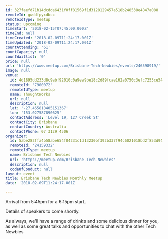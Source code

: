 ```yaml
---
id: 327faefd71b14dcdda6431f0ff81569f1d3128129457a518b248538e4847a088
remoteId: gwddfpyxdbcc
remoteIdType: meetup
status: upcoming
timeStart: '2018-02-15T07:45:00.000Z'
timeEnd: null
timeCreated: '2018-02-09T11:24:17.001Z'
timeUpdated: '2018-02-09T11:24:17.001Z'
countAttending: '61'
countCapacity: null
countWaitlist: '0'
price: null
url: 'https://www.meetup.com/Brisbane-Tech-Newbies/events/246598919/'
image: null
venue:
  id: 4d1895dd233d8c9abf92010c0a9ea9be18c2d89fcae162a0750c3efc7253ce54
  remoteId: '7900072'
  remoteIdType: meetup
  name: ThoughtWorks
  url: null
  description: null
  lat: '-27.465818405151367'
  lon: '153.027587890625'
  contactAddress: 'Level 19, 127 Creek St'
  contactCity: Brisbane
  contactCountry: Australia
  contactPhone: 07 3129 4506
organizer:
  id: 5abe282ffa4b58abe654f04231c1d13230bf392b337f94c6021018bd2f853d94
  remoteId: '24159332'
  remoteIdType: meetup
  name: Brisbane Tech Newbies
  url: 'https://meetup.com/Brisbane-Tech-Newbies'
  description: null
  codeOfConduct: null
layout: event
title: Brisbane Tech Newbies Monthly Meetup
date: '2018-02-09T11:24:17.001Z'

---
```

<p>Arrival from 5:45pm for a 6:15pm start.</p> <p>Details of speakers to come shortly.</p> <p>As always, we'll have a range of drinks and some delicious dinner for you, as well as some great talks and opportunities to chat with the other Tech Newbies</p>
